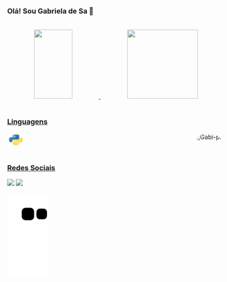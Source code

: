 ### Olá! Sou Gabriela de Sa 👋

<br>
<div align="center">
  <a href="https://github.com/Gabriela-de-sa">
  <img   height="160em"  width="42%" src="https://github-readme-stats.vercel.app/api?username=Gabriela-de-Sa&show_icons=true&theme=jolly&include_all_commits=true&count_private=true"/>
  <img  height="160em"  width="57%" src="http://github-readme-streak-stats.herokuapp.com?user=Gabriela-de-Sa&theme=jolly&show_icons=true&include_all_commits=true&count_private=true)] (https://git.io/streak-stats" />
</div>
  
<div style="display: inline_block"><br>
  <h3>Linguagens</h3>
  <img align="center" alt="Gabi-Python" height="30" width="40" src="https://raw.githubusercontent.com/devicons/devicon/master/icons/python/python-original.svg">
  <img align="right" alt="Gabi-pic" height="150" style="border-radius:50px;" src="https://media.discordapp.net/attachments/984139807368294459/990430277958516736/ezgif.com-gif-maker.gif?width=427&height=427">
</div>
 
<br>  
    
<div> 
    <h3>Redes Sociais</h3>
  <a href = "g.208gabs@gmail.com"><img src="https://img.shields.io/badge/-Gmail-%23333?style=for-the-badge&logo=gmail&logoColor=white" target="_blank"></a>
  <a href="https://www.linkedin.com/in/gabrieladesaaa
" target="_blank"><img src="https://img.shields.io/badge/-LinkedIn-%230077B5?style=for-the-badge&logo=linkedin&logoColor=white" target="_blank"></a>
 <br> 
   
   ![Snake animation](https://github.com/Gabriela-de-Sa//Gabriela-de-Sa/blob/output/github-contribution-grid-snake.svg)
  
</div>
